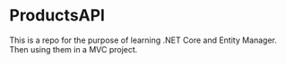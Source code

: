 # ProductsAPI
This is a repo for the purpose of learning .NET Core and Entity Manager. Then using them in a MVC project.
